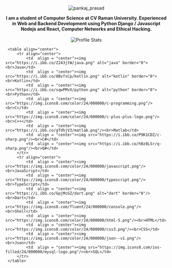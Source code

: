 <div align="center" width="100%">
            <img src="https://i.ibb.co/mRZJgFZ/backgroudlogo.webp" alt="pankaj_prasad" border="0"/>
        </div>
        <p align="center">
            <strong>I am a student of Computer Science at CV Raman University. Experienced in Web and Backend Development using Python Django / Javascript Nodejs and React, Computer Networks and Ethical Hacking.</strong><br><br>
            <img src="https://github-readme-stats.vercel.app/api?username=pankajninjasec&show_icons=true&hide_border=true" alt="Profile Stats"/>
        </p>
        
        
     <table align="center">
         <tr align="center">
             <td  align = "center"><img src="https://i.ibb.co/Z243jtW/java.png" alt="java" border="0"><br>Java</td>
             <td  align = "center"><img src="https://i.ibb.co/8BvfsCp/kotlin.png" alt="kotlin" border="0"><br>Kotlin</td>
             <td  align = "center"><img src="https://i.ibb.co/sqwPMvX/python.png" alt="python" border="0"><br>Python</td>
             <td  align = "center"><img src="https://img.icons8.com/color/24/000000/c-programming.png"/><br>C</td>
             <td  align = "center"><img src="https://img.icons8.com/color/24/000000/c-plus-plus-logo.png"/><br>C++</td>
             <td  align = "center"><img src="https://i.ibb.co/gTdhjV3/matlab.png"/><br>Matlab</td>
             <td  align = "center"><img src="https://i.ibb.co/P9K1CDZ/c-sharp.png"/><br>C#</td>
             <td  align = "center"><img src="https://i.ibb.co/hBz8LSr/q-sharp.png"/><br>Q#</td>
         </tr>
         <tr align="center">
             <td  align = "center"><img src="https://img.icons8.com/color/24/000000/javascript.png"/><br>JavaScript</td>
             <td  align = "center"><img src="https://img.icons8.com/color/24/000000/typescript.png"/><br>TypeScript</td>
             <td  align = "center"><img src="https://i.ibb.co/GpjMcGZ/dart.png" alt="dart" border="0"/><br>Dart</td>
             <td  align = "center"><img src="https://img.icons8.com/fluent/24/000000/console.png"/><br>Shell</td>
             <td  align = "center"><img src="https://img.icons8.com/color/24/000000/html-5.png"/><br>HTML</td>
             <td  align = "center"><img src="https://img.icons8.com/color/24/000000/css3.png"/><br>CSS</td>
             <td  align = "center"><img src="https://img.icons8.com/color/24/000000/json--v1.png"/><br>Json</td>
             <td  align = "center"><img src="https://img.icons8.com/ios-filled/24/000000/mysql-logo.png"/><br>SQL</td>
         </tr>
     </table>
